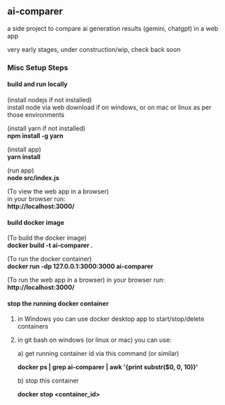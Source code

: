 <h2>ai-comparer</h2>

a side project to compare ai generation results (gemini, chatgpt) in a web app

very early stages, under construction/wip, check back soon

<h3>Misc Setup Steps</h3>

<h4>build and run locally</h4>

(install nodejs if not installed) <br/>
install node via web download if on windows, or on mac or linux as per those environments

(install yarn if not installed) <br/>
**npm install -g yarn**

(install app) <br/>
**yarn install**

(run app) <br/>
**node src/index.js**

(To view the web app in a browser) <br/>
in your browser run: <br/>
**http://localhost:3000/**

<h4>build docker image</h4>

(To build the docker image) <br/>
**docker build -t ai-comparer .**

(To run the docker container) <br/>
**docker run -dp 127.0.0.1:3000:3000 ai-comparer** 

(To run the web app in a browser)
in your browser run: <br/>
**http://localhost:3000/**

<h4>stop the running docker container</h4>

1) in Windows you can use docker desktop app to start/stop/delete containers

2) in git bash on windows (or linux or mac) you can use:

   a) get running container id via this command (or similar)
   
   **docker ps | grep ai-comparer | awk '{print substr($0, 0, 10)}'**

   b) stop this container

   **docker stop <container_id>**





